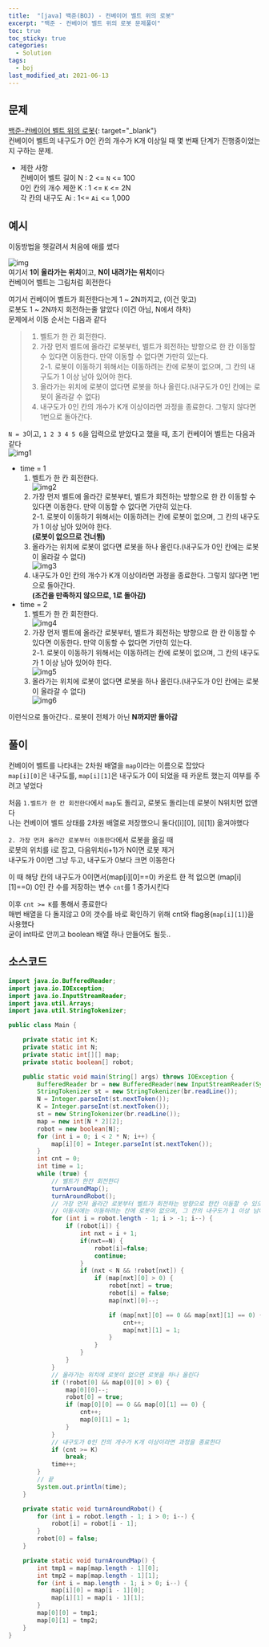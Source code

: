 ```yaml
---
title:  "[java] 백준(BOJ) - 컨베이어 벨트 위의 로봇"
excerpt: "백준 - 컨베이어 벨트 위의 로봇 문제풀이"
toc: true
toc_sticky: true
categories:
  - Solution
tags:
  - boj
last_modified_at: 2021-06-13
---
```

## 문제  
[백준-컨베이어 벨트 위의 로봇](https://www.acmicpc.net/problem/20055){: target="_blank"}  
컨베이어 벨트의 내구도가 0인 칸의 개수가 K개 이상일 때 몇 번째 단계가 진행중이었는지 구하는 문제.  

* 제한 사항  
컨베이어 벨트 길이 N : 2 <= `N` <= 100  
0인 칸의 개수 제한 K : 1 <= `K` <= 2N  
각 칸의 내구도 Ai : 1<= `Ai` <= 1,000  

## 예시  
이동방법을 헷갈려서 처음에 애를 썼다  

![img](https://upload.acmicpc.net/396139ea-9079-4115-9a00-446865434900/-/preview/)  
여기서 **1이 올라가는 위치**이고, **N이 내려가는 위치**이다  
컨베이어 벨트는 그림처럼 회전한다  

여기서 컨베이어 벨트가 회전한다는게 1 ~ 2N까지고, (이건 맞고)  
로봇도 1 ~ 2N까지 회전하는줄 알았다 (이건 아님, N에서 하차)  
문제에서 이동 순서는 다음과 같다  

> 1. 벨트가 한 칸 회전한다.  
> 2. 가장 먼저 벨트에 올라간 로봇부터, 벨트가 회전하는 방향으로 한 칸 이동할 수 있다면 이동한다. 만약 이동할 수 없다면 가만히 있는다.  
>  2-1. 로봇이 이동하기 위해서는 이동하려는 칸에 로봇이 없으며, 그 칸의 내구도가 1 이상 남아 있어야 한다.  
> 3. 올라가는 위치에 로봇이 없다면 로봇을 하나 올린다.(내구도가 0인 칸에는 로봇이 올라갈 수 없다)  
> 4. 내구도가 0인 칸의 개수가 K개 이상이라면 과정을 종료한다. 그렇지 않다면 1번으로 돌아간다.  


`N = 3`이고, `1 2 3 4 5 6`을 입력으로 받았다고 했을 때, 초기 컨베이어 벨트는 다음과같다  
![img1](/assets/images/post/201021-1.png)  
* time = 1  
	1. 벨트가 한 칸 회전한다.  
	![img2](/assets/images/post/201021-2.png)  
	2. 가장 먼저 벨트에 올라간 로봇부터, 벨트가 회전하는 방향으로 한 칸 이동할 수 있다면 이동한다. 만약 이동할 수 없다면 가만히 있는다.  
	  2-1. 로봇이 이동하기 위해서는 이동하려는 칸에 로봇이 없으며, 그 칸의 내구도가 1 이상 남아 있어야 한다.  
	**(로봇이 없으므로 건너뜀)**  
	3. 올라가는 위치에 로봇이 없다면 로봇을 하나 올린다.(내구도가 0인 칸에는 로봇이 올라갈 수 없다)  
	![img3](/assets/images/post/201021-3.png)  
	4. 내구도가 0인 칸의 개수가 K개 이상이라면 과정을 종료한다. 그렇지 않다면 1번으로 돌아간다.  
	**(조건을 만족하지 않으므로, 1로 돌아감)**  
* time = 2  
	1. 벨트가 한 칸 회전한다.  
	![img4](/assets/images/post/201021-4.png)  
	2. 가장 먼저 벨트에 올라간 로봇부터, 벨트가 회전하는 방향으로 한 칸 이동할 수 있다면 이동한다. 만약 이동할 수 없다면 가만히 있는다.  
	  2-1. 로봇이 이동하기 위해서는 이동하려는 칸에 로봇이 없으며, 그 칸의 내구도가 1 이상 남아 있어야 한다.  
	![img5](/assets/images/post/201021-5.png)  
	3. 올라가는 위치에 로봇이 없다면 로봇을 하나 올린다.(내구도가 0인 칸에는 로봇이 올라갈 수 없다)    
	![img6](/assets/images/post/201021-6.png)  

이런식으로 돌아간다.. 로봇이 전체가 아닌 **N까지만 돌아감**  


## 풀이  
컨베이어 벨트를 나타내는 2차원 배열을 `map`이라는 이름으로 잡았다  
`map[i][0]`은 내구도를, `map[i][1]`은 내구도가 0이 되었을 때 카운트 했는지 여부를 주려고 넣었다  

처음 `1.벨트가 한 칸 회전한다`에서 `map`도 돌리고, 로봇도 돌리는데 로봇이 N위치면 없앤다  
나는 컨베이어 벨트 상태를 2차원 배열로 저장했으니 둘다([i][0], [i][1]) 옮겨야했다  

`2. 가장 먼저 올라간 로봇부터 이동한다`에서 로봇을 옮길 때  
로봇의 위치를 i로 잡고, 다음위치(i+1)가 N이면 로봇 제거  
내구도가 0이면 그냥 두고, 내구도가 0보다 크면 이동한다  

이 때 해당 칸의 내구도가 0이면서(map[i][0]==0) 카운트 한 적 없으면 (map[i][1]==0) 0인 칸 수를 저장하는 변수 `cnt`를 1 증가시킨다  

이후 `cnt >= K`를 통해서 종료한다  
매번 배열을 다 돌지않고 0의 갯수를 바로 확인하기 위해 cnt와 flag용(`map[i][1]`)을 사용했다  
굳이 int따로 안끼고 boolean 배열 하나 만들어도 될듯..  




## 소스코드  

```java
import java.io.BufferedReader;
import java.io.IOException;
import java.io.InputStreamReader;
import java.util.Arrays;
import java.util.StringTokenizer;

public class Main {

	private static int K;
	private static int N;
	private static int[][] map;
	private static boolean[] robot;

	public static void main(String[] args) throws IOException {
		BufferedReader br = new BufferedReader(new InputStreamReader(System.in));
		StringTokenizer st = new StringTokenizer(br.readLine());
		N = Integer.parseInt(st.nextToken());
		K = Integer.parseInt(st.nextToken());
		st = new StringTokenizer(br.readLine());
		map = new int[N * 2][2];
		robot = new boolean[N];
		for (int i = 0; i < 2 * N; i++) {
			map[i][0] = Integer.parseInt(st.nextToken());
		}
		int cnt = 0;
		int time = 1;
		while (true) {
			// 벨트가 한칸 회전한다
			turnAroundMap();
			turnAroundRobot();
			// 가장 먼저 올라간 로봇부터 벨트가 회전하는 방향으로 한칸 이동할 수 있으면 이동한다
			// 이동시에는 이동하려는 칸에 로봇이 없으며, 그 칸의 내구도가 1 이상 남아있어야한다
			for (int i = robot.length - 1; i > -1; i--) {
				if (robot[i]) {
					int nxt = i + 1;
					if(nxt==N) {
						robot[i]=false;
						continue;
					}
					if (nxt < N && !robot[nxt]) {
						if (map[nxt][0] > 0) {
							robot[nxt] = true;
							robot[i] = false;
							map[nxt][0]--;

							if (map[nxt][0] == 0 && map[nxt][1] == 0) {
								cnt++;
								map[nxt][1] = 1;
							}
						}
					}
				}
			}
			// 올라가는 위치에 로봇이 없으면 로봇을 하나 올린다
			if (!robot[0] && map[0][0] > 0) {
				map[0][0]--;
				robot[0] = true;
				if (map[0][0] == 0 && map[0][1] == 0) {
					cnt++;
					map[0][1] = 1;
				}
			}
			// 내구도가 0인 칸의 개수가 K개 이상이라면 과정을 종료한다
			if (cnt >= K)
				break;
			time++;
		}
		// 끝
		System.out.println(time);
	}

	private static void turnAroundRobot() {
		for (int i = robot.length - 1; i > 0; i--) {
			robot[i] = robot[i - 1];
		}
		robot[0] = false;
	}

	private static void turnAroundMap() {
		int tmp1 = map[map.length - 1][0];
		int tmp2 = map[map.length - 1][1];
		for (int i = map.length - 1; i > 0; i--) {
			map[i][0] = map[i - 1][0];
			map[i][1] = map[i - 1][1];
		}
		map[0][0] = tmp1;
		map[0][1] = tmp2;
	}
}
```